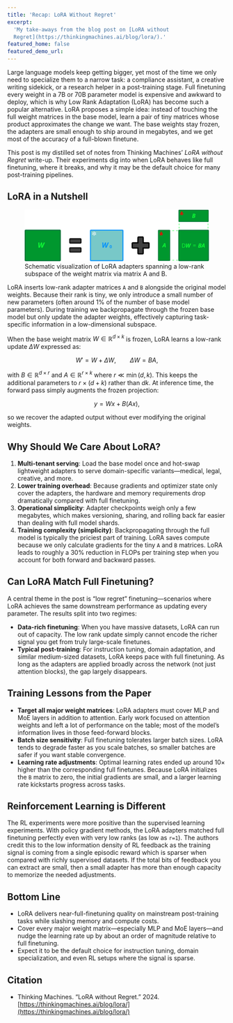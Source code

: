 ```yaml
---
title: 'Recap: LoRA Without Regret'
excerpt:
  'My take-aways from the blog post on [LoRA without
  Regret](https://thinkingmachines.ai/blog/lora/).'
featured_home: false
featured_demo_url:
---
```


Large language models keep getting bigger, yet most of the time we only need to
specialize them to a narrow task: a compliance assistant, a creative writing
sidekick, or a research helper in a post-training stage. Full finetuning every
weight in a 7B or 70B parameter model is expensive and awkward to deploy, which
is why Low Rank Adaptation (LoRA) has become such a popular alternative. LoRA
proposes a simple idea: instead of touching the full weight matrices in the base
model, learn a pair of tiny matrices whose product approximates the change we
want. The base weights stay frozen, the adapters are small enough to ship around
in megabytes, and we get most of the accuracy of a full-blown finetune.

This post is my distilled set of notes from Thinking Machines’ _LoRA without
Regret_ write-up. Their experiments dig into when LoRA behaves like full
finetuning, where it breaks, and why it may be the default choice for many
post-training pipelines.

## LoRA in a Nutshell

<figure class="figure-centered">
  <img src="/assets/blogs/recap-on-lora/lora_toy.svg"
       alt="Placeholder for LoRA adapter visualization"
       title="Schematic visualization of LoRA adapters spanning a low-rank subspace of the weight matrix via matrix A and B.">
  <figcaption>Schematic visualization of LoRA adapters spanning a low-rank subspace of the weight matrix via matrix A and B.</figcaption>
</figure>

LoRA inserts low-rank adapter matrices `A` and `B` alongside the original model
weights. Because their rank is tiny, we only introduce a small number of new
parameters (often around $1\%$ of the number of base model parameters). During
training we backpropagate through the frozen base model but only update the
adapter weights, effectively capturing task-specific information in a
low-dimensional subspace.

When the base weight matrix $W \in \mathbb{R}^{d \times k}$ is frozen, LoRA
learns a low-rank update $\Delta W$ expressed as:

$$
W' = W + \Delta W, \qquad \Delta W = B A,
$$

with $B \in \mathbb{R}^{d \times r}$ and $A \in \mathbb{R}^{r \times k}$ where
$r \ll \min(d, k)$. This keeps the additional parameters to $r\times(d + k)$
rather than $dk$. At inference time, the forward pass simply augments the frozen
projection:

$$
y = W x + B (A x),
$$

so we recover the adapted output without ever modifying the original weights.

## Why Should We Care About LoRA?

1. **Multi-tenant serving**: Load the base model once and hot-swap lightweight
   adapters to serve domain-specific variants—medical, legal, creative, and
   more.
2. **Lower training overhead**: Because gradients and optimizer state only cover
   the adapters, the hardware and memory requirements drop dramatically compared
   with full finetuning.
3. **Operational simplicity**: Adapter checkpoints weigh only a few megabytes,
   which makes versioning, sharing, and rolling back far easier than dealing
   with full model shards.
4. **Training complexity (simplicity)**: Backpropagating through the full model
   is typically the priciest part of training. LoRA saves compute because we
   only calculate gradients for the tiny `A` and `B` matrices. LoRA leads to
   roughly a 30% reduction in FLOPs per training step when you account for both
   forward and backward passes.

## Can LoRA Match Full Finetuning?

A central theme in the post is “low regret” finetuning—scenarios where LoRA
achieves the same downstream performance as updating every parameter. The
results split into two regimes:

- **Data-rich finetuning**: When you have massive datasets, LoRA can run out of
  capacity. The low rank update simply cannot encode the richer signal you get
  from truly large-scale finetunes.
- **Typical post-training**: For instruction tuning, domain adaptation, and
  similar medium-sized datasets, LoRA keeps pace with full finetuning. As long
  as the adapters are applied broadly across the network (not just attention
  blocks), the gap largely disappears.

## Training Lessons from the Paper

- **Target all major weight matrices**: LoRA adapters must cover MLP and MoE
  layers in addition to attention. Early work focused on attention weights and
  left a lot of performance on the table; most of the model’s information lives
  in those feed-forward blocks.
- **Batch size sensitivity**: Full finetuning tolerates larger batch sizes. LoRA
  tends to degrade faster as you scale batches, so smaller batches are safer if
  you want stable convergence.
- **Learning rate adjustments**: Optimal learning rates ended up around
  $10\times$ higher than the corresponding full finetunes. Because LoRA
  initializes the `B` matrix to zero, the initial gradients are small, and a
  larger learning rate kickstarts progress across tasks.

## Reinforcement Learning is Different

The RL experiments were more positive than the supervised learning experiments.
With policy gradient methods, the LoRA adapters matched full finetuning
perfectly even with very low ranks (as low as `r=1`). The authors credit this to
the low information density of RL feedback as the training signal is coming from
a single episodic reward which is sparser when compared with richly supervised
datasets. If the total bits of feedback you can extract are small, then a small
adapter has more than enough capacity to memorize the needed adjustments.

## Bottom Line

- LoRA delivers near-full-finetuning quality on mainstream post-training tasks
  while slashing memory and compute costs.
- Cover every major weight matrix—especially MLP and MoE layers—and nudge the
  learning rate up by about an order of magnitude relative to full finetuning.
- Expect it to be the default choice for instruction tuning, domain
  specialization, and even RL setups where the signal is sparse.

## Citation

- Thinking Machines. “LoRA without Regret.” 2024.
  [https://thinkingmachines.ai/blog/lora/](https://thinkingmachines.ai/blog/lora/)
